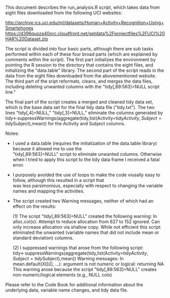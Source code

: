 This document describes the run_analysis.R script, which takes data from eight files downloaded from the following UCI websites:

http://archive.ics.uci.edu/ml/datasets/Human+Activity+Recognition+Using+Smartphones 
https://d396qusza40orc.cloudfront.net/getdata%2Fprojectfiles%2FUCI%20HAR%20Dataset.zip 

The script is divided into four basic parts, although there are sub tasks performed within each of these four broad parts (which are explained by comments within the script). The first part initializes the environment by pointing the R session to the directory that contains the eight files, and initializing the "data.table" library. The second part of the script reads in the data from the eight files downloaded from the abovementioned website. The third part of the sript reformats, cleans, and merges the data files, including deleting unwanted columns with the "tidy[,89:563]=NULL script line." 

The final part of the script creates a merged and cleaned tidy data set, which is the base data set for the final tidy data file ("tidy.txt"). The two lines "tidy[,4]=NULL," "tidy[,3]=NULL," eliminate the columns generated by    
tidy<-suppressWarnings(aggregate(tidy,list(Activity=tidy$Activity,Subject=tidy$Subject),mean)) for the Activity and Subject columns.

Notes: 
- I used a data.table (requires the initialization of the data.table library) because it allowed me to use the           
  "tidy[,89:563]=NULL" script to eliminate unwanted columns. Otherwise when I tried to apply this script to the tidy data         frame I received a fatal error.
- I purposely avoided the use of loops to make the code viusally easy to follow, although this resulted in a script that   
  was less parsimonious, especially with respect to changing the variable names and mapping the activities.
- The script created two Warning messages, neither of which had an effect on the results:

  (1) The script "tidy[,89:563]=NULL"  created the following warning:
      In alloc.col(x): Attempt to reduce allocation from 627 to 152 ignored. Can only increase allocation via shallow copy.        While not efficient this script eliminated the unwanted (variable names that did not include mean or standard deviation) columns.

  (2) I suppressed warnings that arose from the following script:  
      tidy<-suppressWarnings(aggregate(tidy,list(Activity=tidy$Activity,Subject=tidy$Subject),mean))
      Warning messages:
      In mean.default(X[[i]], ...): argument is not numeric or logical: returning NA
      This warning arose because the script "tidy[,89:563]=NULL" creates non-numeric/logical elements (e.g., NULL cols)

Please refer to the Code Book for additional information about the underlying data, variable name changes, and tidy data file.

